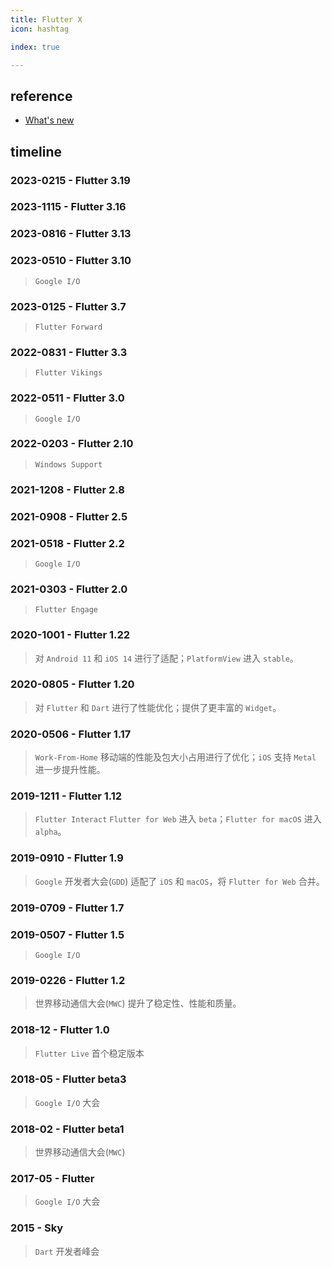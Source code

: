 ```yaml
---
title: Flutter X
icon: hashtag

index: true

---
```


<!-- more -->

## reference

- [What's new](https://docs.flutter.dev/release/whats-new)

## timeline

### 2023-0215 - Flutter 3.19

### 2023-1115 - Flutter 3.16

### 2023-0816 - Flutter 3.13

### 2023-0510 - Flutter 3.10
  > `Google I/O`

### 2023-0125 - Flutter 3.7
  > `Flutter Forward`

### 2022-0831 - Flutter 3.3
  > `Flutter Vikings`

### 2022-0511 - Flutter 3.0
  > `Google I/O`

### 2022-0203 - Flutter 2.10
  > `Windows Support`

### 2021-1208 - Flutter 2.8
  > 

### 2021-0908 - Flutter 2.5
  >

### 2021-0518 - Flutter 2.2
  > `Google I/O`

### 2021-0303 - Flutter 2.0
  > `Flutter Engage`

### 2020-1001 - Flutter 1.22
  > 对 `Android 11` 和 `iOS 14` 进行了适配；`PlatformView` 进入 `stable`。

### 2020-0805 - Flutter 1.20
  > 对 `Flutter` 和 `Dart` 进行了性能优化；提供了更丰富的 `Widget`。

### 2020-0506 - Flutter 1.17
  > `Work-From-Home`
  > 移动端的性能及包大小占用进行了优化；`iOS` 支持 `Metal` 进一步提升性能。

### 2019-1211 - Flutter 1.12
  > `Flutter Interact`
  > `Flutter for Web` 进入 `beta`；`Flutter for macOS` 进入 `alpha`。

### 2019-0910 - Flutter 1.9
  > `Google` 开发者大会(`GDD`)
  > 适配了 `iOS` 和 `macOS`，将 `Flutter for Web` 合并。

### 2019-0709 - Flutter 1.7

### 2019-0507 - Flutter 1.5
  > `Google I/O`
  
### 2019-0226 - Flutter 1.2
  > 世界移动通信大会(`MWC`)
  > 提升了稳定性、性能和质量。
  
### 2018-12 - Flutter 1.0
  > `Flutter Live`
  > 首个稳定版本

### 2018-05 - Flutter beta3
  > `Google I/O` 大会

### 2018-02 - Flutter beta1
  > 世界移动通信大会(`MWC`)

### 2017-05 - Flutter
  > `Google I/O` 大会

### 2015 - Sky 
  > `Dart` 开发者峰会










